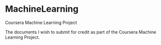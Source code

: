 # MachineLearning
Coursera Machine Learning Project

The documents I wish to submit for credit as part of the Coursera Machine Learning Project.
